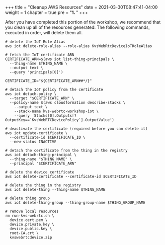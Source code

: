 +++
title = "Cleanup AWS Resources"
date = 2021-03-30T08:47:41-04:00
weight = 1
chapter = true
pre = "<b>1. </b>"
+++

After you have completed this portion of the workshop, we recommend that you clean up all of the resources generated. The following commands, executed in order, will delete them all.


```
# delete the IoT Role Alias
aws iot delete-role-alias --role-alias KvsWebRtcDeviceIoTRoleAlias

# fetch the IoT certificate ARN
CERTIFICATE_ARN=$(aws iot list-thing-principals \
  --thing-name $THING_NAME \
  --output text \
  --query 'principals[0]')

CERTIFICATE_ID="${CERTIFICATE_ARN##*/}"

# detach the IoT policy from the certificate
aws iot detach-policy \
  --target "$CERTIFICATE_ARN" \
  --policy-name $(aws cloudformation describe-stacks \
    --output text \
    --stack-name kvs-webrtc-workshop-iot \
    --query 'Stacks[0].Outputs[?OutputKey==`KvsWebRTCDevicePolicy`].OutputValue')

# deactivate the certificate (required before you can delete it)
aws iot update-certificate \
  --certificate-id $CERTIFICATE_ID \
  --new-status INACTIVE

# detach the certificate from the thing in the registry
aws iot detach-thing-principal \
  --thing-name "$THING_NAME" \
  --principal "$CERTIFICATE_ARN"

# delete the device certificate
aws iot delete-certificate --certificate-id $CERTIFICATE_ID

# delete the thing in the registry
aws iot delete-thing --thing-name $THING_NAME

# delete thing group
aws iot delete-thing-group --thing-group-name $THING_GROUP_NAME

# remove local resources
rm run-kvs-webrtc.sh \
  device.cert.pem \
  device.private.key \
  device.public.key \
  root-CA.crt \
  kvswebrtcdevice.zip
```
